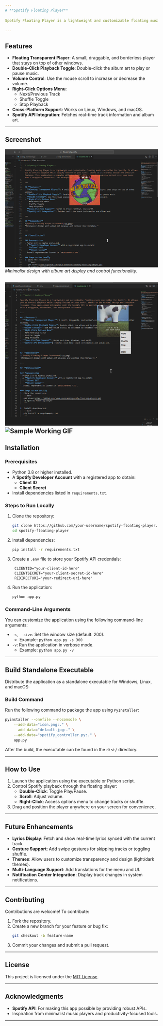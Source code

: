 ```yaml
---
# **Spotify Floating Player**

Spotify Floating Player is a lightweight and customizable floating music controller for Spotify. It allows you to control playback while staying focused on your tasks, thanks to its minimal design and intuitive features. This application integrates with the Spotify API to provide seamless control over your music with a draggable, borderless, and transparent interface.

---
```


## **Features**
- **Floating Transparent Player**: A small, draggable, and borderless player that stays on top of other windows.
- **Double-Click Playback Toggle**: Double-click the album art to play or pause music.
- **Volume Control**: Use the mouse scroll to increase or decrease the volume.
- **Right-Click Options Menu**:
  - Next/Previous Track
  - Shuffle Toggle
  - Stop Playback
- **Cross-Platform Support**: Works on Linux, Windows, and macOS.
- **Spotify API Integration**: Fetches real-time track information and album art.

---

## **Screenshot**
![Spotify Floating Player Screenshot](ss.png)  
*Minimalist design with album art display and control functionality.*

![Spotify Floating Player Menu](sss.png)  
![Sample Working GIF](sample.gif)  
---

## **Installation**

### Prerequisites
- Python 3.8 or higher installed.
- A **Spotify Developer Account** with a registered app to obtain:
  - **Client ID**
  - **Client Secret**
- Install dependencies listed in `requirements.txt`.

### Steps to Run Locally
1. Clone the repository:
   ```bash
   git clone https://github.com/your-username/spotify-floating-player.git
   cd spotify-floating-player
   ```

2. Install dependencies:
   ```bash
   pip install -r requirements.txt
   ```

3. Create a `.env` file to store your Spotify API credentials:
   ```env
    CLIENTID="your-client-id-here"
    CLIENTSECRET="your-client-secret-id-here"
    REDIRECTURI="your-redirect-uri-here"
   ```

4. Run the application:
   ```bash
   python app.py
   ```

### Command-Line Arguments
You can customize the application using the following command-line arguments:
- `-s`, `--size`: Set the window size (default: 200).
  - Example: `python app.py -s 300`
- `-v`: Run the application in verbose mode.
  - Example: `python app.py -v`

---

## **Build Standalone Executable**
Distribute the application as a standalone executable for Windows, Linux, and macOS:

### Build Command
Run the following command to package the app using `PyInstaller`:
```bash
pyinstaller --onefile --noconsole \
    --add-data="icon.png:." \
    --add-data="default.jpg:." \
    --add-data="spotify_controller.py:." \
    app.py
```

After the build, the executable can be found in the `dist/` directory.

---

## **How to Use**
1. Launch the application using the executable or Python script.
2. Control Spotify playback through the floating player:
   - **Double-Click**: Toggle Play/Pause.
   - **Scroll**: Adjust volume.
   - **Right-Click**: Access options menu to change tracks or shuffle.
3. Drag and position the player anywhere on your screen for convenience.

---

## **Future Enhancements**
- **Lyrics Display**: Fetch and show real-time lyrics synced with the current track.
- **Gesture Support**: Add swipe gestures for skipping tracks or toggling shuffle.
- **Themes**: Allow users to customize transparency and design (light/dark themes).
- **Multi-Language Support**: Add translations for the menu and UI.
- **Notification Center Integration**: Display track changes in system notifications.

---

## **Contributing**
Contributions are welcome! To contribute:
1. Fork the repository.
2. Create a new branch for your feature or bug fix:
   ```bash
   git checkout -b feature-name
   ```
3. Commit your changes and submit a pull request.

---

## **License**
This project is licensed under the [MIT License](LICENSE).

---

## **Acknowledgments**
- **Spotify API**: For making this app possible by providing robust APIs.
- Inspiration from minimalist music players and productivity-focused tools.

---